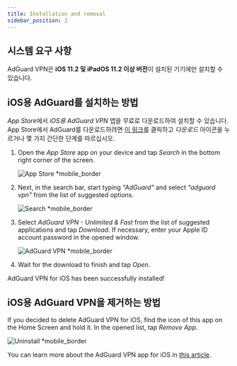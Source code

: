 ```yaml
---
title: Installation and removal
sidebar_position: 2
---
```


## 시스템 요구 사항

AdGuard VPN은 **iOS 11.2 및 iPadOS 11.2 이상 버전**이 설치된 기기에만 설치할 수 있습니다.

## iOS용 AdGuard를 설치하는 방법

*App Store*에서 *iOS용 AdGuard VPN* 앱을 무료로 다운로드하여 설치할 수 있습니다. App Store에서 AdGuard를 다운로드하려면 [이 링크](https://agrd.io/ios_vpn)를 클릭하고 *다운로드* 아이콘을 누르거나 몇 가지 간단한 단계를 따르십시오.

1. Open the *App Store* app on your device and tap *Search* in the bottom right corner of the screen.

    ![App Store *mobile_border](https://cdn.adguardvpn.com/content/kb/vpn/ios/app-store-en.png)

1. Next, in the search bar, start typing *"AdGuard"* and select *"adguard vpn"* from the list of suggested options.

    ![Search *mobile_border](https://cdn.adguardvpn.com/content/kb/vpn/ios/search-en.png)

1. Select *AdGuard VPN - Unlimited & Fast* from the list of suggested applications and tap *Download*. If necessary, enter your Apple ID account password in the opened window.

    ![AdGuard VPN *mobile_border](https://cdn.adguardvpn.com/content/kb/vpn/ios/adguard-vpn-en.png)

1. Wait for the download to finish and tap *Open*.

AdGuard VPN for iOS has been successfully installed!

## iOS용 AdGuard VPN을 제거하는 방법

If you decided to delete AdGuard VPN for iOS, find the icon of this app on the Home Screen and hold it. In the opened list, tap *Remove App*.

![Uninstall *mobile_border](https://cdn.adguardvpn.com/public/Adguard/kb/vpn-install/deinstall-en.png)

You can learn more about the AdGuard VPN app for iOS in [this article](adguard-vpn-for-ios/overview).
